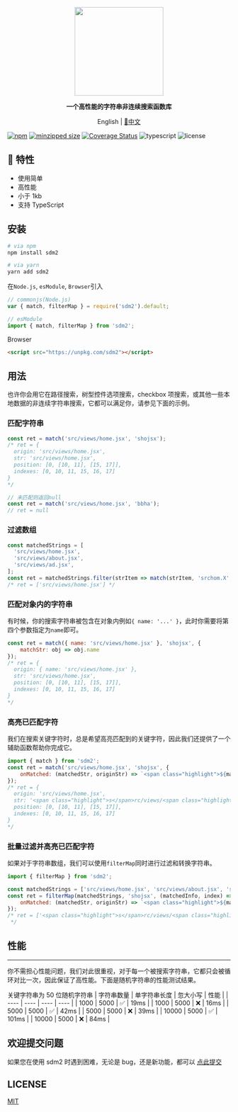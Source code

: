 <p align="center">
  <img width="200px" src="https://github.com/JOU-amjs/sdm2/assets/29848971/0eb41c8d-7021-4128-bba8-13ad08e6c696" />
</p>

<p align="center"><b>一个高性能的字符串非连续搜索函数库</b></p>

<p align="center">English | <a href="./README.zh-CN.md">📑中文</a></p>

[![npm](https://img.shields.io/npm/v/sdm2)](https://www.npmjs.com/package/sdm2)
[![minzipped size](https://badgen.net/bundlephobia/minzip/sdm2)](https://bundlephobia.com/package/sdm2)
[![Coverage Status](https://coveralls.io/repos/github/JOU-amjs/sdm2/badge.svg)](https://coveralls.io/github/JOU-amjs/sdm2)
![typescript](https://badgen.net/badge/icon/typescript?icon=typescript&label)
![license](https://img.shields.io/badge/license-MIT-blue.svg)

## 🚀 特性

- 使用简单
- 高性能
- 小于 1kb
- 支持 TypeScript

## 安装

```bash
# via npm
npm install sdm2

# via yarn
yarn add sdm2
```

在`Node.js`, `esModule`, `Browser`引入

```javascript
// commonjs(Node.js)
var { match, filterMap } = require('sdm2').default;

// esModule
import { match, filterMap } from 'sdm2';
```

Browser

```html
<script src="https://unpkg.com/sdm2"></script>
```

## 用法

也许你会用它在路径搜索，树型控件选项搜索，checkbox 项搜索，或其他一些本地数据的非连续字符串搜索，它都可以满足你，请参见下面的示例。

### 匹配字符串

```javascript
const ret = match('src/views/home.jsx', 'shojsx');
/* ret = {
  origin: 'src/views/home.jsx',
  str: 'src/views/home.jsx',
  position: [0, [10, 11], [15, 17]],
  indexes: [0, 10, 11, 15, 16, 17]
}
*/

// 未匹配则返回null
const ret = match('src/views/home.jsx', 'bbha');
// ret = null
```

### 过滤数组

```javascript
const matchedStrings = [
  'src/views/home.jsx',
  'src/views/about.jsx',
  'src/views/ad.jsx',
];
const ret = matchedStrings.filter(strItem => match(strItem, 'srchom.X', { ignoreCase: true });
/* ret = ['src/views/home.jsx'] */
```

### 匹配对象内的字符串

有时候，你的搜索字符串被包含在对象内例如`{ name: '...' }`，此时你需要将第四个参数指定为`name`即可。

```javascript
const ret = match({ name: 'src/views/home.jsx' }, 'shojsx', {
	matchStr: obj => obj.name
});
/* ret = {
  origin: { name: 'src/views/home.jsx' },
  str: 'src/views/home.jsx',
  position: [0, [10, 11], [15, 17]],
  indexes: [0, 10, 11, 15, 16, 17]
}
*/
```

### 高亮已匹配字符

我们在搜索关键字符时，总是希望高亮匹配到的关键字符，因此我们还提供了一个辅助函数帮助你完成它。

```javascript
import { match } from 'sdm2';
const ret = match('src/views/home.jsx', 'shojsx', {
	onMatched: (matchedStr, originStr) => `<span class="highlight">${matchedStr}</span>`
});
/* ret = {
  origin: 'src/views/home.jsx',
  str: '<span class="highlight">s</span>rc/views/<span class="highlight">ho</span>me.<span class="highlight">jsx</span>',
  position: [0, [10, 11], [15, 17]],
  indexes: [0, 10, 11, 15, 16, 17]
}
*/
```

### 批量过滤并高亮已匹配字符

如果对于字符串数组，我们可以使用`filterMap`同时进行过滤和转换字符串。

```javascript
import { filterMap } from 'sdm2';

const matchedStrings = ['src/views/home.jsx', 'src/views/about.jsx', 'src/views/ad.jsx'];
const ret = filterMap(matchedStrings, 'shojsx', (matchedInfo, index) => matchedInfo.str, {
	onMatched: (matchedStr, originStr) => `<span class="highlight">${matchedStr}</span>`
});
/* ret = ['<span class="highlight">s</span>rc/views/<span class="highlight">ho</span>me.<span class="highlight">jsx</span>']
 */
```

## 性能

---

你不需担心性能问题，我们对此很重视，对于每一个被搜索字符串，它都只会被循环对比一次，因此保证了高性能。下面是随机字符串的性能测试结果。

关键字符串为 50 位随机字符串
| 字符串数量 | 单字符串长度 | 忽大小写 | 性能 |
| ---- | ---- | ---- | ---- |
| 1000 | 5000 | ✅ | 19ms |
| 1000 | 5000 | ❌ | 16ms |
| 5000 | 5000 | ✅ | 42ms |
| 5000 | 5000 | ❌ | 39ms |
| 10000 | 5000 | ✅ | 101ms |
| 10000 | 5000 | ❌ | 84ms |

## 欢迎提交问题

如果您在使用 sdm2 时遇到困难，无论是 bug，还是新功能，都可以 [点此提交](https://github.com/JOU-amjs/sdm2/issues)

## LICENSE

[MIT](https://en.wikipedia.org/wiki/MIT_License)
